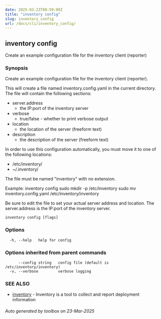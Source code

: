 ```yaml
---
date: 2025-03-23T00:59:09Z
title: "inventory config"
slug: inventory_config
url: /docs/cli/inventory_config/
---
```

## inventory config

Create an example configuration file for the inventory client (reporter)

### Synopsis

Create an example configuration file for the inventory client (reporter).

This will create a file named inventory.config.yaml in the current directory.
The file will contain the following sections:
- server.address 	
	* the IP:port of the inventory server
- verbose 		
	* true/false - whether to print verbose output
- location 		
	* the location of the server (freeform text)
- description 		
	* the description of the server (freeform text)

In order to use this configuration automatically, you must move it to one of 
the following locations:

- /etc/inventory/
- ~/.inventory/

The file must be named "inventory" with no extension.

Example:
inventory config
sudo mkdir -p /etc/inventory
sudo mv inventory.config.yaml /etc/inventory/inventory

Be sure to edit the file to set your actual server address and location.
The server.address is the IP:port of the inventory server.

```
inventory config [flags]
```

### Options

```
  -h, --help   help for config
```

### Options inherited from parent commands

```
      --config string   config file (default is /etc/inventory/inventory)
  -v, --verbose         verbose logging
```

### SEE ALSO

* [inventory](/inventory/docs/cli/inventory/)	 - Inventory is a tool to collect and report deployment information

###### Auto generated by toolbox on 23-Mar-2025
